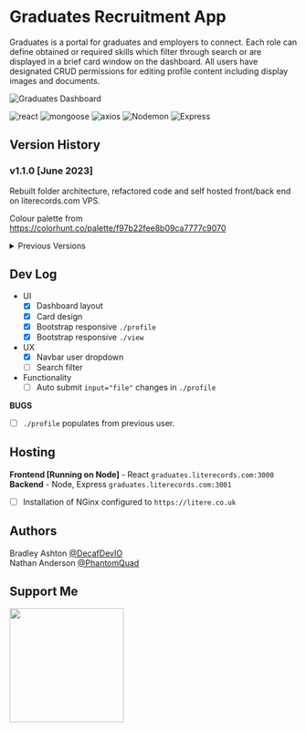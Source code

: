 # Graduates Recruitment App

Graduates is a portal for graduates and employers to connect. Each role can define obtained or required skills which filter through search or are displayed in a brief card window on the dashboard. All users have designated CRUD permissions for editing profile content including display images and documents.   

![Graduates Dashboard](https://github.com/decafdevio/graduates/assets/96788931/631717ff-bd26-46b8-9775-f29cccc53c59)


![react](https://img.shields.io/badge/React-17.0.1-orange?style=flat-square&logo=react)
![mongoose](https://img.shields.io/badge/Mongoose-6.2.8-orange?style=flat-square&logo=mongodb)
![axios](https://img.shields.io/badge/Axios-0.19.2-orange?style=flat-square&logo=axios)
![Nodemon](https://img.shields.io/badge/Nodemon-2.0.4-blue?style=flat-square&logo=nodemon)
![Express](https://img.shields.io/badge/Express-4.17.3-blue?style=flat-square&logo=express)

## Version History

### v1.1.0 [June 2023]
Rebuilt folder architecture, refactored code and self hosted front/back end on literecords.com VPS.   

Colour palette from https://colorhunt.co/palette/f97b22fee8b09ca7777c9070   

<details><summary>Previous Versions</summary>

### [v1.1.0](https://github.com/decafdevio/graduates/releases/tag/v1.1.0) [May 2023]
Improved layout and fixed mobile-view responsiveness with Bootstrap CSS library. Hosted front/back end with literecords.com VPS.    

![Graduates Dashboard](https://github.com/decafdevio/graduates/assets/96788931/7f0323e1-c63d-4feb-80c8-d4ecb5772e8c)


### v1.0.0 [Aug 2022]
Graduates recruitment app was created as part of a pair-programming exercise following agile project management methods with Jira and Slack for communication. It was built with React framework and a Node, Express backend with MongoDB (MERN stack). The original layout used rows of 3 column cards designed to display only the most necessary user information.   

![Graduates Dashboard](https://github.com/decafdevio/graduates/assets/96788931/7e269edd-3bd7-4543-9d5f-def9c3786dff)

</details>

## Dev Log
* UI
  - [x] Dashboard layout
  - [x] Card design
  - [x] Bootstrap responsive `./profile`
  - [x] Bootstrap responsive `./view`
* UX
  - [x] Navbar user dropdown
  - [ ] Search filter
* Functionality
  - [ ] Auto submit `input="file"` changes in `./profile`

**BUGS**
  - [ ] `./profile` populates from previous user.

## Hosting
__Frontend [Running on Node]__ - React `graduates.literecords.com:3000`   
__Backend__ - Node, Express `graduates.literecords.com:3001`

  - [ ] Installation of NGinx configured to `https://litere.co.uk`

## Authors
Bradley Ashton [@DecafDevIO](https://this.com)   
Nathan Anderson [@PhantomQuad](https://this.com)

## Support Me

<a href="https://www.buymeacoffee.com/decafdevio"><img src="https://cdn.buymeacoffee.com/buttons/v2/default-yellow.png" width="200" /></a>

